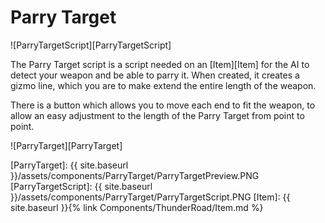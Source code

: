 # Parry Target

![ParryTargetScript][ParryTargetScript]

The Parry Target script is a script needed on an [Item][Item] for the AI to detect your weapon and be able to parry it. When created, it creates a gizmo line, which you are to make extend the entire length of the weapon.

There is a button which allows you to move each end to fit the weapon, to allow an easy adjustment to the length of the Parry Target from point to point. 

![ParryTarget][ParryTarget]


[ParryTarget]: {{ site.baseurl }}/assets/components/ParryTarget/ParryTargetPreview.PNG
[ParryTargetScript]: {{ site.baseurl }}/assets/components/ParryTarget/ParryTargetScript.PNG
[Item]: {{ site.baseurl }}{% link Components/ThunderRoad/Item.md %}